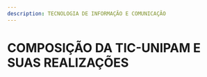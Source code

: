 ```yaml
---
description: TECNOLOGIA DE INFORMAÇÃO E COMUNICAÇÃO
---
```


# COMPOSIÇÃO DA TIC-UNIPAM E SUAS REALIZAÇÕES


